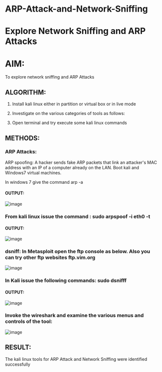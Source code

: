 # ARP-Attack-and-Network-Sniffing
# Explore Network Sniffing and ARP Attacks

# AIM:

To explore network sniffing and ARP Attacks

## ALGORITHM:

1) Install kali linux either in partition or virtual box or in live mode

2) Investigate on the various categories of tools as follows:

3) Open terminal and try execute some kali linux commands


## METHODS:

### ARP Attacks:  
ARP spoofing: A hacker sends fake ARP packets that link an attacker's MAC address with an IP of a computer already on the LAN. 
Boot kali and Windows7 virtual machines.

In windows 7 give the command arp -a

#### OUTPUT:

![image](https://github.com/Monisha-11/ARP-Attack-and-Network-Sniffing/assets/93427240/87a82952-db80-4a51-89fd-ada83f5b81f3)


### From kali linux issue the command : sudo arpspoof -i eth0 -t <target system> <gateway>

#### OUTPUT:

![image](https://github.com/Monisha-11/ARP-Attack-and-Network-Sniffing/assets/93427240/52a0a63d-e321-4522-8479-391ae948ef6f)


### dsniff: In Metasploit open the ftp console as below. Also you can try other ftp websites ftp.vim.org

 
![image](https://github.com/Monisha-11/ARP-Attack-and-Network-Sniffing/assets/93427240/a4d03250-d53f-4175-9c6c-5028d8d098b8)


### In Kali issue the following commands:  sudo dsnifff

#### OUTPUT:

![image](https://github.com/Monisha-11/ARP-Attack-and-Network-Sniffing/assets/93427240/d64b6310-a901-49fd-a3f8-2d7c40f43509)

### Invoke the wireshark and examine the various menus and controls of the tool:

![image](https://github.com/Monisha-11/ARP-Attack-and-Network-Sniffing/assets/93427240/676e5a23-72d5-4f77-8ec5-aad43a605b6d)


## RESULT:
The kali linux tools for ARP Attack and Network Sniffing were identified successfully
